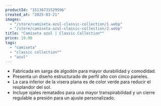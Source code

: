 ```yaml
---
productId: "15136731529596"
created_at: "2025-03-21"
images:
  - "/store/camiseta-azul-classic-collection/1.webp"
  - "/store/camiseta-azul-classic-collection/2.webp"
title: "Camiseta azul | Classic Collection™"
price: 19.90
tags:
  - "camiseta"
  - "classic collection™"
  - "azul"
---
```


- Fabricada en sarga de algodón para mayor durabilidad y comodidad.
- Presenta un diseño estructurado de perfil alto con cinco paneles.
- La cara inferior de la visera plana es de color verde para reducir el resplandor del sol.
- Incluye ojales rematados para una mayor transpirabilidad y un cierre regulable a presión para un ajuste personalizado.
